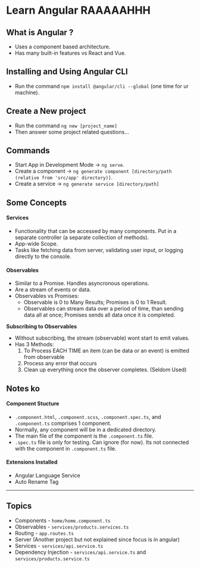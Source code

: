 # Learn Angular RAAAAAHHH

## What is Angular ?

- Uses a component based architecture.
- Has many built-in features vs React and Vue.

## Installing and Using Angular CLI

- Run the command `npm install @angular/cli --global` (one time for ur machine).

## Create a New project

- Run the command `ng new [project_name]`
- Then answer some project related questions...

## Commands

- Start App in Development Mode -> `ng serve`.
- Create a component -> `ng generate component [directory/path (relative from 'src/app' directory)]`.
- Create a service -> `ng generate service [directory/path]`

## Some Concepts

#### Services

- Functionality that can be accessed by many components. Put in a separate controller (a separate collection of methods).
- App-wide Scope.
- Tasks like fetching data from server, validating user input, or logging directly to the console.

#### Observables

- Similar to a Promise. Handles asyncronous operations.
- Are a stream of events or data.
- Observables vs Promises:
  - Observable is 0 to Many Results; Promises is 0 to 1 Result.
  - Observables can stream data over a period of time, than sending data all at once;
    Promises sends all data once it is completed.

**Subscribing to Observables**

- Without subscribing, the stream (observable) wont start to emit values.
- Has 3 Methods:
  1. To Process EACH TIME an item (can be data or an event) is emitted from observable
  2. Process any error that occurs
  3. Clean up everything once the observer completes. (Seldom Used)

## Notes ko

#### Component Stucture

- `.component.html`, `.component.scss`, `.component.spec.ts`, and `.component.ts` comprises 1 component.
- Normally, any component will be in a dedicated directory.
- The main file of the component is the `.component.ts` file.
- `.spec.ts` file is only for testing. Can ignore (for now). Its not connected with the component in `.component.ts` file.

#### Extensions Installed

- Angular Language Service
- Auto Rename Tag

---

## Topics

- Components - `home/home.component.ts`
- Observables - `services/products.services.ts`
- Routing - `app.routes.ts`
- Server (Another project but not explained since focus is in angular)
- Services - `services/api.service.ts`
- Dependency Injection - `services/api.service.ts` and `services/products.service.ts`

